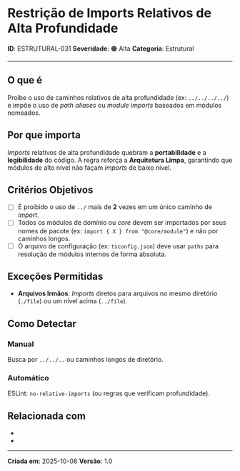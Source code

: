 # Restrição de Imports Relativos de Alta Profundidade

**ID**: ESTRUTURAL-031
**Severidade**: 🟠 Alta
**Categoria**: Estrutural

---

## O que é

Proíbe o uso de caminhos relativos de alta profundidade (ex: `../../../../`) e impõe o uso de *path aliases* ou *module imports* baseados em módulos nomeados.

## Por que importa

*Imports* relativos de alta profundidade quebram a **portabilidade** e a **legibilidade** do código. A regra reforça a **Arquitetura Limpa**, garantindo que módulos de alto nível não façam *imports* de baixo nível.

## Critérios Objetivos

- [ ] É proibido o uso de `../` mais de **2** vezes em um único caminho de *import*.
- [ ] Todos os módulos de domínio ou *core* devem ser importados por seus nomes de pacote (ex: `import { X } from "@core/module"`) e não por caminhos longos.
- [ ] O arquivo de configuração (ex: `tsconfig.json`) deve usar `paths` para resolução de módulos internos de forma absoluta.

## Exceções Permitidas

- **Arquivos Irmãos**: *Imports* diretos para arquivos no mesmo diretório (`./file`) ou um nível acima (`../file`).

## Como Detectar

### Manual

Busca por `../../..` ou caminhos longos de diretório.

### Automático

ESLint: `no-relative-imports` (ou regras que verificam profundidade).

## Relacionada com

- [COMPORTAMENTAL-014]: reforça (DIP)
- [ESTRUTURAL-018]: reforça (ADP)

---

**Criada em**: 2025-10-08
**Versão**: 1.0
